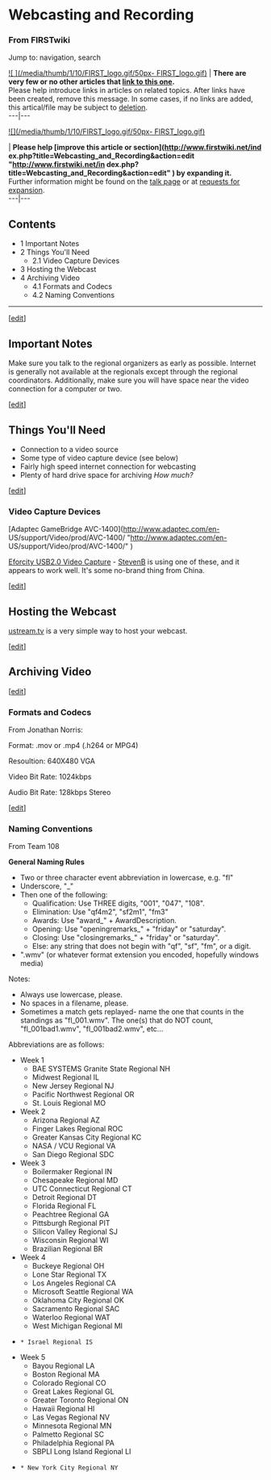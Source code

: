 # Webcasting and Recording

### From FIRSTwiki

Jump to: navigation, search

[![ ](/media/thumb/1/10/FIRST_logo.gif/50px-
FIRST_logo.gif)](/index.php/Image:FIRST_logo.gif " " ) |  **There are very few
or no other articles that [link to this
one](/index.php/Special:Whatlinkshere/Webcasting_and_Recording
"Special:Whatlinkshere/Webcasting and Recording" ).**  
Please help introduce links in articles on related topics. After links have
been created, remove this message. In some cases, if no links are added, this
artical/file may be subject to
[deletion](/index.php/Category:Candidates_for_speedy_deletion
"Category:Candidates for speedy deletion" ).  
---|---  
  
  

[![](/media/thumb/1/10/FIRST_logo.gif/50px-
FIRST_logo.gif)](/index.php/Image:FIRST_logo.gif "" )

| **Please help [improve this article or section](http://www.firstwiki.net/ind
ex.php?title=Webcasting_and_Recording&action=edit "http://www.firstwiki.net/in
dex.php?title=Webcasting_and_Recording&action=edit" ) by expanding it.**  
Further information might be found on the [talk
page](/index.php?title=Talk:Webcasting_and_Recording&action=edit
"Talk:Webcasting and Recording" ) or at [requests for
expansion](/index.php/FIRSTwiki:Requests_for_expansion "FIRSTwiki:Requests for
expansion" ).  
---|---  
  
  

## Contents

  * 1 Important Notes
  * 2 Things You'll Need
    * 2.1 Video Capture Devices
  * 3 Hosting the Webcast
  * 4 Archiving Video
    * 4.1 Formats and Codecs
    * 4.2 Naming Conventions  
---  
  
[[edit](/index.php?title=Webcasting_and_Recording&action=edit&section=1 "Edit
section: Important Notes" )]

## Important Notes

Make sure you talk to the regional organizers as early as possible. Internet
is generally not available at the regionals except through the regional
coordinators. Additionally, make sure you will have space near the video
connection for a computer or two.

[[edit](/index.php?title=Webcasting_and_Recording&action=edit&section=2 "Edit
section: Things You'll Need" )]

## Things You'll Need

  * Connection to a video source 
  * Some type of video capture device (see below) 
  * Fairly high speed internet connection for webcasting 
  * Plenty of hard drive space for archiving _How much?_

[[edit](/index.php?title=Webcasting_and_Recording&action=edit&section=3 "Edit
section: Video Capture Devices" )]

### Video Capture Devices

[Adaptec GameBridge AVC-1400](http://www.adaptec.com/en-
US/support/Video/prod/AVC-1400/ "http://www.adaptec.com/en-
US/support/Video/prod/AVC-1400/" )

[Eforcity USB2.0 Video Capture](http://www.eforcity.com/pmmusbvcbl01.html
"http://www.eforcity.com/pmmusbvcbl01.html" ) \-
[StevenB](/index.php?title=User:StevenB&action=edit "User:StevenB" ) is using
one of these, and it appears to work well. It's some no-brand thing from
China.

  

[[edit](/index.php?title=Webcasting_and_Recording&action=edit&section=4 "Edit
section: Hosting the Webcast" )]

## Hosting the Webcast

[ustream.tv](http://ustream.tv "http://ustream.tv" ) is a very simple way to
host your webcast.

  

[[edit](/index.php?title=Webcasting_and_Recording&action=edit&section=5 "Edit
section: Archiving Video" )]

## Archiving Video

[[edit](/index.php?title=Webcasting_and_Recording&action=edit&section=6 "Edit
section: Formats and Codecs" )]

### Formats and Codecs

From Jonathan Norris:

Format: .mov or .mp4 (.h264 or MPG4)

Resoultion: 640X480 VGA

Video Bit Rate: 1024kbps

Audio Bit Rate: 128kbps Stereo

  

[[edit](/index.php?title=Webcasting_and_Recording&action=edit&section=7 "Edit
section: Naming Conventions" )]

### Naming Conventions

From Team 108

**General Naming Rules**

  * Two or three character event abbreviation in lowercase, e.g. "fl" 
  * Underscore, "_" 
  * Then one of the following: 
    * Qualification: Use THREE digits, "001", "047", "108". 
    * Elimination: Use "qf4m2", "sf2m1", "fm3" 
    * Awards: Use "award_" + AwardDescription. 
    * Opening: Use "openingremarks_" + "friday" or "saturday". 
    * Closing: Use "closingremarks_" + "friday" or "saturday". 
    * Else: any string that does not begin with "qf", "sf", "fm", or a digit. 
  * ".wmv" (or whatever format extension you encoded, hopefully windows media) 

Notes:

  * Always use lowercase, please. 
  * No spaces in a filename, please. 
  * Sometimes a match gets replayed- name the one that counts in the standings as "fl_001.wmv". The one(s) that do NOT count, "fl_001bad1.wmv", "fl_001bad2.wmv", etc... 

Abbreviations are as follows:

  * Week 1 
    * BAE SYSTEMS Granite State Regional NH 
    * Midwest Regional IL 
    * New Jersey Regional NJ 
    * Pacific Northwest Regional OR 
    * St. Louis Regional MO 
  * Week 2 
    * Arizona Regional AZ 
    * Finger Lakes Regional ROC 
    * Greater Kansas City Regional KC 
    * NASA / VCU Regional VA 
    * San Diego Regional SDC 
  * Week 3 
    * Boilermaker Regional IN 
    * Chesapeake Regional MD 
    * UTC Connecticut Regional CT 
    * Detroit Regional DT 
    * Florida Regional FL 
    * Peachtree Regional GA 
    * Pittsburgh Regional PIT 
    * Silicon Valley Regional SJ 
    * Wisconsin Regional WI 
    * Brazilian Regional BR 
  * Week 4 
    * Buckeye Regional OH 
    * Lone Star Regional TX 
    * Los Angeles Regional CA 
    * Microsoft Seattle Regional WA 
    * Oklahoma City Regional OK 
    * Sacramento Regional SAC 
    * Waterloo Regional WAT 
    * West Michigan Regional MI 
  *     * Israel Regional IS 
  * Week 5 
    * Bayou Regional LA 
    * Boston Regional MA 
    * Colorado Regional CO 
    * Great Lakes Regional GL 
    * Greater Toronto Regional ON 
    * Hawaii Regional HI 
    * Las Vegas Regional NV 
    * Minnesota Regional MN 
    * Palmetto Regional SC 
    * Philadelphia Regional PA 
    * SBPLI Long Island Regional LI 
  *     * New York City Regional NY 

